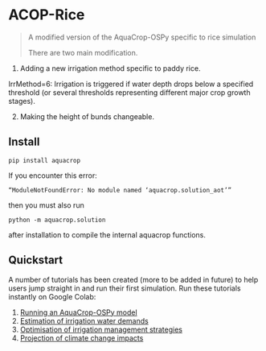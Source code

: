 # ACOP-Rice
> A modified version of the AquaCrop-OSPy specific to rice simulation
> 
> There are two main modification.
1. Adding a new irrigation method specific to paddy rice.

IrrMethod=6: Irrigation is triggered if water depth drops below a specified threshold (or several thresholds representing different major crop growth stages).

2. Making the height of bunds changeable.


## Install

`pip install aquacrop`

If you encounter this error:

`“ModuleNotFoundError: No module named ‘aquacrop.solution_aot’”`

then you must also run 

`python -m aquacrop.solution` 

after installation to compile the internal aquacrop functions.

## Quickstart

A number of tutorials has been created (more to be added in future) to help users jump straight in and run their first simulation. Run these tutorials instantly on Google Colab:


1.   <a href=https://colab.research.google.com/github/aquacropos/aquacrop/blob/master/docs/notebooks/AquaCrop_OSPy_Notebook_1.ipynb>Running an AquaCrop-OSPy model</a>
2.   <a href=https://colab.research.google.com/github/aquacropos/aquacrop/blob/master/docs/notebooks/AquaCrop_OSPy_Notebook_2.ipynb>Estimation of irrigation water demands</a>
3.   <a href=https://colab.research.google.com/github/aquacropos/aquacrop/blob/master/docs/notebooks/AquaCrop_OSPy_Notebook_3.ipynb>Optimisation of irrigation management strategies</a>
4.  <a href=https://colab.research.google.com/github/aquacropos/aquacrop/blob/master/docs/notebooks/AquaCrop_OSPy_Notebook_4.ipynb>Projection of climate change impacts</a>

